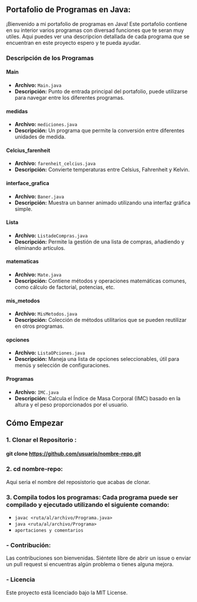 ## Portafolio de Programas en Java:

¡Bienvenido a mi portafolio de programas en Java! Este portafolio contiene en su interior varios programas con diversad funciones que te seran muy utiles. Aqui puedes ver una descripcion detallada de cada programa que se encuentran en este proyecto espero y te pueda ayudar.

### Descripción de los Programas

#### Main
- **Archivo:** `Main.java`
- **Descripción:** Punto de entrada principal del portafolio, puede utilizarse para navegar entre los diferentes programas.
#### medidas
- **Archivo:** `mediciones.java`
- **Descripción:** Un programa que permite la conversión entre diferentes unidades de medida.
 #### Celcius_farenheit
- **Archivo:** `farenheit_celcius.java`
- **Descripción:** Convierte temperaturas entre Celsius, Fahrenheit y Kelvin.
#### interface_grafica
- **Archivo:** `Baner.java`
- **Descripción:** Muestra un banner animado utilizando una interfaz gráfica simple.
#### Lista 
- **Archivo:** `ListadeCompras.java`
- **Descripción:** Permite la gestión de una lista de compras, añadiendo y eliminando artículos.
#### matematicas
- **Archivo:** ``Mate.java``
- **Descripción:** Contiene métodos y operaciones matemáticas comunes, como cálculo de factorial, potencias, etc.
#### mis_metodos
- **Archivo:** ``MisMetodos.java``
- **Descripción:** Colección de métodos utilitarios que se pueden reutilizar en otros programas.
#### opciones
- **Archivo:** ``ListaOPciones.java``
- **Descripción:** Maneja una lista de opciones seleccionables, útil para menús y selección de configuraciones.
#### Programas
- **Archivo:** ``IMC.java``
- **Descripción:** Calcula el Índice de Masa Corporal (IMC) basado en la altura y el peso proporcionados por el usuario.
## Cómo Empezar
### 1. Clonar el Repositorio :
 ####  git clone https://github.com/usuario/nombre-repo.git
 ### 2. cd nombre-repo:
Aqui seria el nombre del reposistorio que acabas de clonar.
### 3. Compila todos los programas: Cada programa puede ser compilado y ejecutado utilizando el siguiente comando:
- ``javac <ruta/al/archivo/Programa.java>``
- ``java <ruta/al/archivo/Programa>``
- ``aportaciones y comentarios``
 ### - Contribución:
Las contribuciones son bienvenidas. Siéntete libre de abrir un issue o enviar un pull request si encuentras algún problema o tienes alguna mejora.

### - Licencia
Este proyecto está licenciado bajo la MIT License.